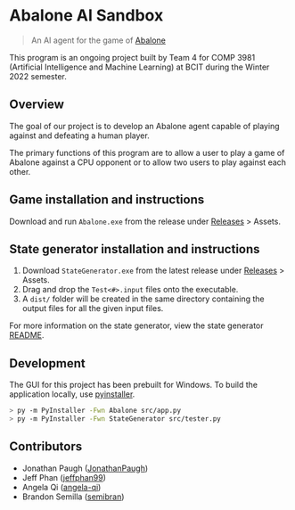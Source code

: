 # Abalone AI Sandbox
> An AI agent for the game of [Abalone](https://en.wikipedia.org/wiki/Abalone_(board_game))

This program is an ongoing project built by Team 4 for COMP 3981 (Artificial Intelligence and Machine Learning) at BCIT during the Winter 2022 semester.

## Overview
The goal of our project is to develop an Abalone agent capable of playing against and defeating a human player.

The primary functions of this program are to allow a user to play a game of Abalone against a CPU opponent or to allow two users to play against each other.

## Game installation and instructions
Download and run `Abalone.exe` from the release under [Releases](https://github.com/JonathanPaugh/COMP3981-Team4/releases) > Assets.

## State generator installation and instructions
1. Download `StateGenerator.exe` from the latest release under [Releases](https://github.com/JonathanPaugh/COMP3981-Team4/releases) > Assets.
2. Drag and drop the `Test<#>.input` files onto the executable.
3. A `dist/` folder will be created in the same directory containing the output files for all the given input files.

For more information on the state generator, view the state generator [README](https://github.com/JonathanPaugh/COMP3981-Team4/tree/main/parse/README.md).

## Development
The GUI for this project has been prebuilt for Windows. To build the application locally, use [pyinstaller](https://pypi.org/project/pyinstaller/).
```sh
> py -m PyInstaller -Fwn Abalone src/app.py
> py -m PyInstaller -Fwn StateGenerator src/tester.py
```

## Contributors
- Jonathan Paugh ([JonathanPaugh](https://github.com/JonathanPaugh))
- Jeff Phan ([jeffphan99](https://github.com/jeffphan99))
- Angela Qi ([angela-qi](https://github.com/angela-qi))
- Brandon Semilla ([semibran](https://github.com/semibran))

